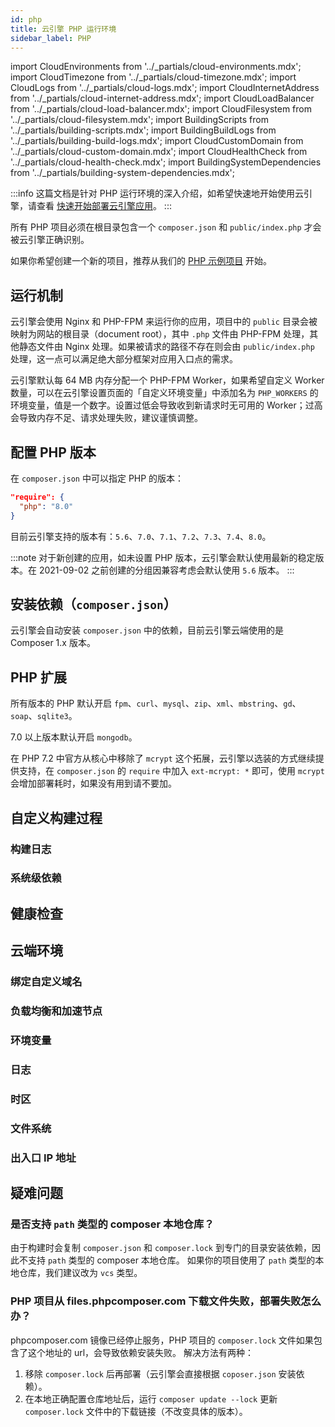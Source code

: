 ```yaml
---
id: php
title: 云引擎 PHP 运行环境
sidebar_label: PHP
---
```


import CloudEnvironments from '../_partials/cloud-environments.mdx';
import CloudTimezone from '../_partials/cloud-timezone.mdx';
import CloudLogs from '../_partials/cloud-logs.mdx';
import CloudInternetAddress from '../_partials/cloud-internet-address.mdx';
import CloudLoadBalancer from '../_partials/cloud-load-balancer.mdx';
import CloudFilesystem from '../_partials/cloud-filesystem.mdx';
import BuildingScripts from '../_partials/building-scripts.mdx';
import BuildingBuildLogs from '../_partials/building-build-logs.mdx';
import CloudCustomDomain from '../_partials/cloud-custom-domain.mdx';
import CloudHealthCheck from '../_partials/cloud-health-check.mdx';
import BuildingSystemDependencies from '../_partials/building-system-dependencies.mdx';

:::info
这篇文档是针对 PHP 运行环境的深入介绍，如希望快速地开始使用云引擎，请查看 [快速开始部署云引擎应用](/sdk/engine/deploy/getting-started)。
:::

所有 PHP 项目必须在根目录包含一个 `composer.json` 和 `public/index.php` 才会被云引擎正确识别。

如果你希望创建一个新的项目，推荐从我们的 [PHP 示例项目](https://github.com/leancloud/slim-getting-started) 开始。

## 运行机制

云引擎会使用 Nginx 和 PHP-FPM 来运行你的应用，项目中的 `public` 目录会被映射为网站的根目录（document root），其中 `.php` 文件由 PHP-FPM 处理，其他静态文件由 Nginx 处理。如果被请求的路径不存在则会由 `public/index.php` 处理，这一点可以满足绝大部分框架对应用入口点的需求。


云引擎默认每 64 MB 内存分配一个 PHP-FPM Worker，如果希望自定义 Worker 数量，可以在云引擎设置页面的「自定义环境变量」中添加名为 `PHP_WORKERS` 的环境变量，值是一个数字。设置过低会导致收到新请求时无可用的 Worker；过高会导致内存不足、请求处理失败，建议谨慎调整。

## 配置 PHP 版本

在 `composer.json` 中可以指定 PHP 的版本：

```json
"require": {
  "php": "8.0"
}
```

目前云引擎支持的版本有：`5.6`、`7.0`、`7.1`、`7.2`、`7.3`、`7.4`、`8.0`。

:::note
对于新创建的应用，如未设置 PHP 版本，云引擎会默认使用最新的稳定版本。在 2021-09-02 之前创建的分组因兼容考虑会默认使用 `5.6` 版本。
:::

## 安装依赖（`composer.json`）

云引擎会自动安装 `composer.json` 中的依赖，目前云引擎云端使用的是 Composer 1.x 版本。

## PHP 扩展

所有版本的 PHP 默认开启 `fpm`、`curl`、`mysql`、`zip`、`xml`、`mbstring`、`gd`、`soap`、`sqlite3`。

7.0 以上版本默认开启 `mongodb`。

在 PHP 7.2 中官方从核心中移除了 `mcrypt` 这个拓展，云引擎以选装的方式继续提供支持，在 `composer.json` 的 `require` 中加入 `ext-mcrypt: *` 即可，使用 `mcrypt` 会增加部署耗时，如果没有用到请不要加。

## 自定义构建过程

<BuildingScripts />

### 构建日志

<BuildingBuildLogs />

### 系统级依赖

<BuildingSystemDependencies />

## 健康检查

<CloudHealthCheck />

## 云端环境

### 绑定自定义域名

<CloudCustomDomain />

### 负载均衡和加速节点

<CloudLoadBalancer only='php' />

### 环境变量

<CloudEnvironments />

### 日志

<CloudLogs only='php' />

### 时区

<CloudTimezone />

### 文件系统

<CloudFilesystem />

### 出入口 IP 地址

<CloudInternetAddress />

## 疑难问题
### 是否支持 `path` 类型的 composer 本地仓库？

由于构建时会复制 `composer.json` 和 `composer.lock` 到专门的目录安装依赖，因此不支持 `path` 类型的 composer 本地仓库。
如果你的项目使用了 `path` 类型的本地仓库，我们建议改为 `vcs` 类型。

### PHP 项目从 files.phpcomposer.com 下载文件失败，部署失败怎么办？

phpcomposer.com 镜像已经停止服务，PHP 项目的 `composer.lock` 文件如果包含了这个地址的 url，会导致依赖安装失败。
解决方法有两种：

1. 移除 `composer.lock` 后再部署（云引擎会直接根据 `coposer.json` 安装依赖）。
2. 在本地正确配置仓库地址后，运行 `composer update --lock` 更新 `composer.lock` 文件中的下载链接（不改变具体的版本）。
